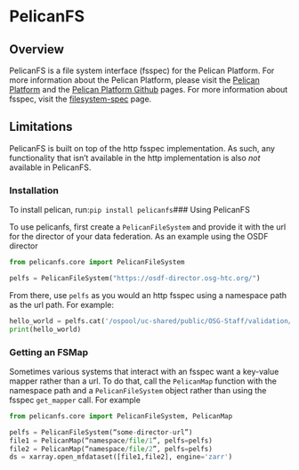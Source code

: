 # PelicanFS

## Overview

PelicanFS is a file system interface (fsspec) for the Pelican Platform.  For more information about the Pelican Platform, please visit the [Pelican Platform](https://pelicanplatform.org) and the [Pelican Platform Github](https://github.com/PelicanPlatform/pelican) pages. For more information about fsspec, visit the [filesystem-spec](https://filesystem-spec.readthedocs.io/en/latest/index.html) page.


## Limitations

PelicanFS is built on top of the http fsspec implementation. As such, any functionality that isn’t available in the http implementation is also *not* available in PelicanFS.

### Installation

To install pelican, run:```pip install pelicanfs```### Using PelicanFS

To use pelicanfs, first create a `PelicanFileSystem` and provide it with the url for the director of your data federation. As an example using the OSDF director

```python
from pelicanfs.core import PelicanFileSystem

pelfs = PelicanFileSystem("https://osdf-director.osg-htc.org/")
```

From there, use `pelfs` as you would an http fsspec using a namespace path as the url path. For example:

```python
hello_world = pelfs.cat('/ospool/uc-shared/public/OSG-Staff/validation/test.txt')
print(hello_world)
```

### Getting an FSMap

Sometimes various systems that interact with an fsspec want a key-value mapper rather than a url. To do that, call the `PelicanMap` function with the namespace path and a `PelicanFileSystem` object rather than using the fsspec `get_mapper` call. For example

```python
from pelicanfs.core import PelicanFileSystem, PelicanMap

pelfs = PelicanFileSystem(“some-director-url”)
file1 = PelicanMap(“namespace/file/1”, pelfs=pelfs)
file2 = PelicanMap(“namespace/file/2”, pelfs=pelfs)
ds = xarray.open_mfdataset([file1,file2], engine='zarr')
```